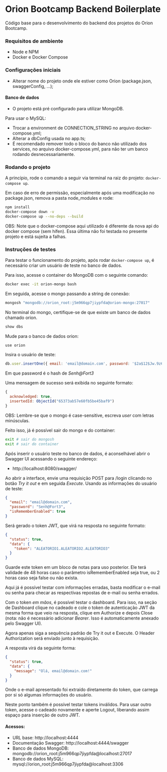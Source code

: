 # Orion Bootcamp Backend Boilerplate

Código base para o desenvolvimento do backend dos projetos do Orion Bootcamp.

### Requisitos de ambiente
- Node e NPM
- Docker e Docker Compose

### Configurações iniciais
- Alterar nome do projeto onde ele estiver como Orion (package.json, swaggerConfig, ...);

#### Banco de dados
- O projeto está pré configurado para utilizar MongoDB.

Para usar o MySQL:
- Trocar a environment de CONNECTION_STRING no arquivo docker-compose.yml;
- Alterar a dbConfig usada no app.ts;
- É recomendado remover todo o bloco do banco não utilizado dos services, no arquivo docker-compose.yml, para não ter um banco rodando desnecessariamente.

### Rodando o projeto
A princípio, rode o comando a seguir via terminal na raiz do projeto: `docker-compose up`.

Em caso de erro de permissão, especialmente após uma modificação no package.json, remova a pasta node_modules e rode:
```sh
npm install
docker-compose down -v 
docker-compose up --no-deps --build
```
OBS: Note que o docker-compose aqui utilizado é diferente da nova api do docker compose (sem hífen). Essa última não foi testada no presente projeto e está sujeita a falhas.

### Instruções de testes
Para testar o funcionamento do projeto, após rodar ```docker-compose up```, é necessário criar um usuário de teste no banco de dados.

Para isso, acesse o container do MongoDB com o seguinte comando:
```sh
docker exec -it orion-mongo bash
```

Em seguida, acesse o mongo passando a string de conexão:
```sh
mongosh "mongodb://orion_root:j5m966qp7jiypfda@orion-mongo:27017"
```

No terminal do mongo, certifique-se de que existe um banco de dados chamado orion.
```sh
show dbs
```

Mude para o banco de dados orion:
```sh
use orion
```

Insira o usuário de teste:
```js
db.user.insertOne({ email: 'email@domain.com', password: '$2a$12$Jw.9z6xXEq9m3ZlbcJHhC.pM8IvqPrafcgdcqD2giP10A62cT/PAa' })
```
Em que password é o hash de _Senh@Fort3_

Uma mensagem de sucesso será exibida no seguinte formato:
```js
{
  acknowledged: true,
  insertedId: ObjectId("65373ab57e60fb5be45baf9")
}
```

OBS: Lembre-se que o mongo é case-sensitive, escreva _user_ com letras minúsculas.

Feito isso, já é possível sair do mongo e do container:
```sh
exit # sair do mongosh
exit # sair do container 
```

Após inserir o usuário teste no banco de dados, é aconselhável abrir o Swagger UI acessando o seguinte endereço:
- http://localhost:8080/swagger/

Ao abrir a interface, envie uma requisição POST para /login clicando no botão _Try it out_ e em seguida _Execute_.
Usando as informações do usuário de teste:
```json
{
  "email": "email@domain.com",
  "password": "Senh@Fort3",
  "isRememberEnabled": true
}
```
Será gerado o token JWT, que virá na resposta no seguinte formato:
```json
{
  "status": true,
  "data": {
    "token": "ALEATORIO1.ALEATORIO2.ALEATORIO3"
  }
}
```
Guarde este token em um bloco de notas para uso posterior. Ele terá validade de 48 horas caso o parâmetro isRememberEnabled seja true, ou 2 horas caso seja false ou não exista.

Aqui já é possível testar com informações erradas, basta modificar o e-mail ou senha para checar as respectivas repostas de e-mail ou senha errados.

Com o token _em mãos_, é possível testar o dashboard. Para isso, na seção de Dashboard clique no cadeado e cole o token de autenticação JWT da mesma forma que veio na resposta, clique em Authorize e depois Close (nota: não é necessário adicionar _Bearer_. Isso é automaticamente anexado pelo Swagger UI).

Agora apenas siga a sequência padrão de Try it out e Execute. O Header Authorization será enviado junto à requisição.

A resposta virá da seguinte forma:
```json
{
  "status": true,
  "data": {
    "message": "Olá, email@domain.com!"
  }
}
```

Onde o e-mail apresentado foi extraído diretamente do token, que carrega por si só algumas informações do usuário.

Neste ponto também é possível testar tokens inválidos.
Para usar outro token, acesse o cadeado novamente e aperte Logout, liberando assim espaço para inserção de outro JWT.
#### Acessos:
- URL base: http://localhost:4444
- Documentação Swagger: http://localhost:4444/swagger
- Banco de dados MongoDB: mongodb://orion_root:j5m966qp7jiypfda@localhost:27017
- Banco de dados MySQL: mysql://orion_root:j5m966qp7jiypfda@localhost:3306
